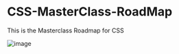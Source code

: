 # CSS-MasterClass-RoadMap

This is the Masterclass Roadmap for CSS

![image](https://user-images.githubusercontent.com/51298487/150005464-0991bd67-1b28-4f46-9ba1-900dcd26c329.png)
